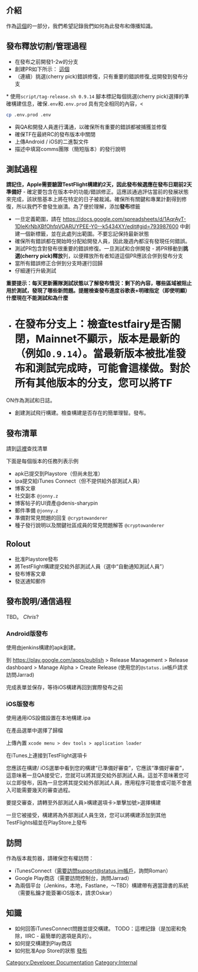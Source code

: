 ## 介紹

作為[這個](https://github.com/status-im/ideas/issues/64)的一部分，我們希望記錄我們如何為此發布和傳播知識。

## 發布釋放切割/管理過程

  - 在發布之前開發1-2w的分支
  - 創建PR如下所示： [這個](https://github.com/status-im/status-react/pull/2919)
  - （連續）挑選(cherry pick)錯誤修復，只有重要的錯誤修復_從開發到發布分支

\* 使用`script/tag-release.sh 0.9.14` 腳本標記每個挑選(cherry
pick)選擇的準確構建信息，確保`.env`和`.env.prod` 具有完全相同的內容，\<

``` bash
cp .env.prod .env
```

  - 與QA和開發人員進行溝通，以確保所有重要的錯誤都被捕獲並修復
  - 確保TF在最終RC的發布版本中關閉
  - 上傳Android / iOS的二進製文件
  - 描述中填寫comms團隊（簡短版本）的發行說明

## 測試過程

**請記住，Apple需要驗證TestFlight構建約2天，因此發布候選應在發布日期前2天準備好** -
確定要包含在版本中的功能/錯誤修正。這應該通過評估當前的發展狀態來完成，該狀態基本上將在特定的日子被裁減。確保所有關鍵和專業計劃得到修復，所以我們不會發生崩潰。為了便於理解，添加**發布**標籤

  - 一旦定義範圍，請在
    <https://docs.google.com/spreadsheets/d/1AqrAyT-1DleKrNbXBfOhfpVOARUYPEE-Y0--k5434XY/edit#gid=793987600>
    中創建一個新標籤，並在此處列出範圍。不要忘記保持最新狀態
  - 確保所有錯誤都在開始時分配給開發人員，因此幾週內都沒有發現任何錯誤。
  - 測試PR包含對發布很重要的錯誤修復。一旦測試和合併開發 - 將PR移動到**挑選(cherry
    pick)釋放**列，以便釋放所有者知道這個PR應該合併到發布分支
  - 當所有錯誤修正合併到分支時運行回歸
  - 仔細運行升級測試

**重要提示：每天更新團隊測試狀態以了解發布情況：剩下的內容，哪些區域被阻止用於測試，發現了哪些新問題。提醒檢查發布進度谷歌表+明確指定（即使明顯）什麼現在不能測試和為什麼**

  - 在發布分支上：檢查testfairy是否關閉，Mainnet不顯示，版本是最新的（例如`0.9.14`）。當最新版本被批准發布和測試完成時，可能會這樣做。對於所有其他版本的分支，您可以將TF
    =
ON作為測試和日誌。
  - 創建測試飛行構建。檢查構建是否存在的簡單理智。發布。

## 發布清單

請到[這裡](https://docs.google.com/document/d/1rEO4LNXOJuHBf4DTzodxMC23R6jedFoZ2KqrU0t5CZM/edit)查找清單

下面是每個版本的任務列表示例

  - apk已提交到Playstore（但尚未批准）
  - ipa提交給iTunes Connect（但不提供給外部測試人員）
  - 博客文章
  - 社交副本 `@jonny.z`
  - 博客帖子的UI資產@denis-sharypin
  - 郵件準備 `@jonny.z`
  - 準備對常見問題的回复 `@cryptowanderer`
  - 種子發行說明以及關鍵社區成員的常見問題解答 `@cryptowanderer`

## Rolout

  - 批准Playstore發布
  - 將TestFlight構建提交給外部測試人員（選中“自動通知測試人員”）
  - 發布博客文章
  - 發送通知郵件

## 發布說明/通信過程

TBD。 *Chris*?

### Android版發布

使用由jenkins構建的apk創建。

到 <https://play.google.com/apps/publish> \> Release Management \>
Release dashboard \> Manage Alpha \> Create Release
(使用您的`@status.im`帳戶請求訪問Jarrad)

完成表單並保存，等待iOS構建再回到實際發布之前

### iOS版發布

使用通用iOS設備設置在本地構建.ipa

在產品選單中選擇了歸檔

上傳內置 `xcode menu > dev tools > application loader`

在iTunes上連接到TestFlight選項卡

您應該在構建/
iOS選單中看到您的構建“已準備好審查”，它應該“準備好審查”，這意味著一旦QA接受它，您就可以將其提交給外部測試人員。這並不意味著您可以立即發布，因為一旦您將其提交給外部測試人員，應用程序可能會或可能不會進入可能需要幾天的審查過程。

要提交審查，請轉至外部測試人員\>構建選項卡\>單擊加號\>選擇構建

一旦它被接受，構建將為外部測試人員生效，您可以將構建添加到其他TestFlights組並在PlayStore上發布

## 訪問

作為版本裁剪器，請確保您有權訪問：

  - iTunesConnect（需要訪問support@status.im帳戶，詢問Roman）
  - Google Play商店（需要訪問控制台，詢問Jarrad）
  - 為兩個平台（Jenkins，本地，Fastlane，〜TBD）構建帶有適當證書的系統（需要私鑰才能簽署iOS版本，請求Oskar）

## 知識

  - 如何回答iTunesConnect問題並提交構建。 TODO：這裡記錄（是加密和免除，IIRC - 最簡單的選項是真的）。
  - 如何提交構建到Play商店
  - 如何批准App Store的狀態
    [發布](https://docs.google.com/document/d/15uRi0ilxYP8VsbPAKIowhwtyKUYtoyxM2OgtzfFFlXQ/edit#heading=h.lw06oxtelfoh)

[Category:Developer
Documentation](Category:Developer_Documentation "wikilink")
[Category:Internal](Category:Internal "wikilink")